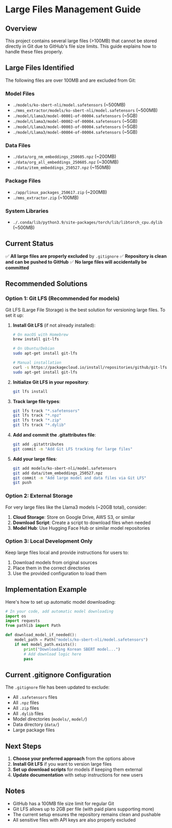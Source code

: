 # Large Files Management Guide

## Overview

This project contains several large files (>100MB) that cannot be stored directly in Git due to GitHub's file size limits. This guide explains how to handle these files properly.

## Large Files Identified

The following files are over 100MB and are excluded from Git:

### Model Files
- `./models/ko-sbert-nli/model.safetensors` (~500MB)
- `./mms_extractor/models/ko-sbert-nli/model.safetensors` (~500MB)
- `./model/Llama3/model-00001-of-00004.safetensors` (~5GB)
- `./model/Llama3/model-00002-of-00004.safetensors` (~5GB)
- `./model/Llama3/model-00003-of-00004.safetensors` (~5GB)
- `./model/Llama3/model-00004-of-00004.safetensors` (~5GB)

### Data Files
- `./data/org_nm_embeddings_250605.npz` (~200MB)
- `./data/org_all_embeddings_250605.npz` (~300MB)
- `./data/item_embeddings_250527.npz` (~150MB)

### Package Files
- `./app/linux_packages_250617.zip` (~200MB)
- `./mms_extractor.zip` (~100MB)

### System Libraries
- `./.conda/lib/python3.9/site-packages/torch/lib/libtorch_cpu.dylib` (~500MB)

## Current Status

✅ **All large files are properly excluded** by `.gitignore`
✅ **Repository is clean and can be pushed to GitHub**
✅ **No large files will accidentally be committed**

## Recommended Solutions

### Option 1: Git LFS (Recommended for models)

Git LFS (Large File Storage) is the best solution for versioning large files. To set it up:

1. **Install Git LFS** (if not already installed):
   ```bash
   # On macOS with Homebrew
   brew install git-lfs
   
   # On Ubuntu/Debian
   sudo apt-get install git-lfs
   
   # Manual installation
   curl -s https://packagecloud.io/install/repositories/github/git-lfs/script.deb.sh | sudo bash
   sudo apt-get install git-lfs
   ```

2. **Initialize Git LFS in your repository**:
   ```bash
   git lfs install
   ```

3. **Track large file types**:
   ```bash
   git lfs track "*.safetensors"
   git lfs track "*.npz"
   git lfs track "*.zip"
   git lfs track "*.dylib"
   ```

4. **Add and commit the .gitattributes file**:
   ```bash
   git add .gitattributes
   git commit -m "Add Git LFS tracking for large files"
   ```

5. **Add your large files**:
   ```bash
   git add models/ko-sbert-nli/model.safetensors
   git add data/item_embeddings_250527.npz
   git commit -m "Add large model and data files via Git LFS"
   git push
   ```

### Option 2: External Storage

For very large files like the Llama3 models (~20GB total), consider:

1. **Cloud Storage**: Store on Google Drive, AWS S3, or similar
2. **Download Script**: Create a script to download files when needed
3. **Model Hub**: Use Hugging Face Hub or similar model repositories

### Option 3: Local Development Only

Keep large files local and provide instructions for users to:
1. Download models from original sources
2. Place them in the correct directories
3. Use the provided configuration to load them

## Implementation Example

Here's how to set up automatic model downloading:

```python
# In your code, add automatic model downloading
import os
import requests
from pathlib import Path

def download_model_if_needed():
    model_path = Path("models/ko-sbert-nli/model.safetensors")
    if not model_path.exists():
        print("Downloading Korean SBERT model...")
        # Add download logic here
        pass
```

## Current .gitignore Configuration

The `.gitignore` file has been updated to exclude:
- All `.safetensors` files
- All `.npz` files  
- All `.zip` files
- All `.dylib` files
- Model directories (`models/`, `model/`)
- Data directory (`data/`)
- Large package files

## Next Steps

1. **Choose your preferred approach** from the options above
2. **Install Git LFS** if you want to version large files
3. **Set up download scripts** for models if keeping them external
4. **Update documentation** with setup instructions for new users

## Notes

- GitHub has a 100MB file size limit for regular Git
- Git LFS allows up to 2GB per file (with paid plans supporting more)
- The current setup ensures the repository remains clean and pushable
- All sensitive files with API keys are also properly excluded 